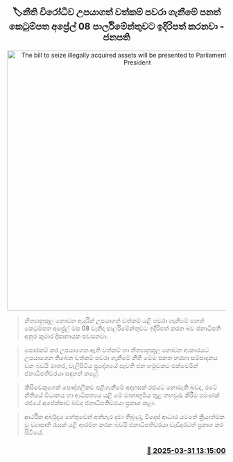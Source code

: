 <p align='center'><b><h2 align='center' title='The bill to seize illegally acquired assets will be presented to Parliament on April 8 - President'>🏷නීති විරෝධීව උපයාගත් වත්කම් පවරා ගැනීමේ පනත් කෙටුම්පත අප්‍රේල් 08 පාර්ලිමේන්තුවට ඉදිරිපත් කරනවා - ජනපති</h2></b></p>
<p align='center'><img src='https://helakuru.sgp1.cdn.digitaloceanspaces.com/esana/images/lib/anura-president-matara-n.jpg' width='600' alt='The bill to seize illegally acquired assets will be presented to Parliament on April 8 - President'></p>

> නීත්‍යානුකූල නොවන අයුරින් උපයාගත් වත්කම් යළි පවරා ගැනීමේ පනත් කෙටුම්පත අප්‍රේල් මස 08 වැනිදා පාර්ලිමේන්තුවට ඉදිරිපත් කරන බව ජනාධිපති අනුර කුමාර දිසානායක පවසනවා.

> සොරකම් කර උපයාගෙන ඇති වත්කම් හා නීත්‍යානුකූල නොවන ආකාරයට උපයාගෙන තිබෙන වත්කම් පවරා ගැනීමේ නීති මෙම පනත හරහා සම්පාදනය වන බවයි මාතර, වැලිපිටිය ප්‍රදේශයේ පැවති ජන හමුවකට එක්වෙමින් ජනාධිපතිවරයා සඳහන් කළේ.

> කිසිවෙකුගෙන් පෞද්ගලිකව පළිගැනීමේ අදහසක් රජයට නොමැති බවද, රටේ නීතියේ විධානය හා ආධිපත්‍යය යළි මේ මාතෘභූමිය තුළ තහවුරු කිරීම පමණක් රජයේ අපේක්ෂාව බවද ජනාධිපතිවරයා ප්‍රකාශ කළා.

> ආර්ථික අර්බුදය හේතුවෙන් අත්හැර දමා තිබුණු, විදෙස් ආධාර යටතේ ක්‍රියාත්මක වු ව්‍යාපෘති රැසක් යළි ආරම්භ කරන බවයි ජනාධිපතිවරයා වැඩිදුරටත් ප්‍රකාශ කර සිටියේ.



<h3 align='right'><a href='https://www.helakuru.lk/esana/p/108811/'>📅 2025-03-31 13:15:00</a></h3>
